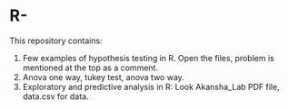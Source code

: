 # R-
This repository contains:
1. Few examples of hypothesis testing in R. Open the files, problem is mentioned at the top as a comment.
2. Anova one way, tukey test, anova two way.
3. Exploratory and predictive analysis in R: Look Akansha_Lab PDF file, data.csv for data.
